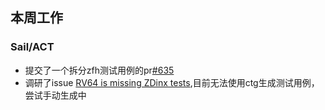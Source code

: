 ## 本周工作

### Sail/ACT

- 提交了一个拆分zfh测试用例的pr[#635](https://github.com/riscv-non-isa/riscv-arch-test/pull/635)
- 调研了issue [RV64 is missing ZDinx tests](https://github.com/riscv-non-isa/riscv-arch-test/issues/631),目前无法使用ctg生成测试用例，尝试手动生成中

